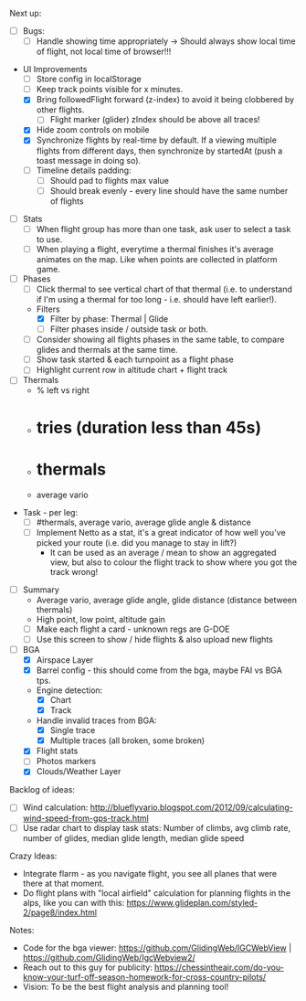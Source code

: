 Next up:

- [ ] Bugs:
  - [ ] Handle showing time appropriately -> Should always show local time of
      flight, not local time of browser!!!

- UI Improvements
  - [ ] Store config in localStorage
  - [ ] Keep track points visible for x minutes.
  - [x] Bring followedFlight forward (z-index) to avoid it being clobbered by
      other flights.
      - [ ] Flight marker (glider) zIndex should be above all traces!
  - [x] Hide zoom controls on mobile
  - [x] Synchronize flights by real-time by default. If a viewing multiple
      flights from different days, then synchronize by startedAt (push a toast
      message in doing so).
  - [ ] Timeline details padding:
    - [ ] Should pad to flights max value
    - [ ] Should break evenly - every line should have the same number of
        flights

- [ ] Stats
  - [ ] When flight group has more than one task, ask user to select a task to
      use.
  - [ ] When playing a flight, everytime a thermal finishes it's average
      animates on the map. Like when points are collected in platform game.

- [ ] Phases
  - [ ] Click thermal to see vertical chart of that thermal (i.e. to
      understand if I'm using a thermal for too long - i.e. should have left
      earlier!).
  - Filters
    - [x] Filter by phase: Thermal | Glide
    - [ ] Filter phases inside / outside task or both.
  - [ ] Consider showing all flights phases in the same table, to compare glides
        and thermals at the same time.
  - [ ] Show task started & each turnpoint as a flight phase
  - [ ] Highlight current row in altitude chart + flight track

- [ ] Thermals
  - % left vs right
  - # tries (duration less than 45s)
  - # thermals
  - average vario

- Task - per leg:
  - [ ] #thermals, average vario, average glide angle & distance
  - [ ] Implement Netto as a stat, it's a great indicator of how well you've
      picked your route (i.e. did you manage to stay in lift?)
      - It can be used as an average / mean to show an aggregated view, but also
          to colour the flight track to show where you got the track wrong!

- [ ] Summary
  - Average vario, average glide angle, glide distance (distance between
      thermals)
  - High point, low point, altitude gain
  - [ ] Make each flight a card - unknown regs are G-DOE
  - [ ] Use this screen to show / hide flights & also upload new flights

- [ ] BGA
  - [x] Airspace Layer
  - [x] Barrel config - this should come from the bga, maybe FAI vs BGA tps.
  - Engine detection:
    - [x] Chart
    - [x] Track
  - Handle invalid traces from BGA:
    - [x] Single trace
    - [x] Multiple traces (all broken, some broken)
  - [x] Flight stats
  - [ ] Photos markers
  - [x] Clouds/Weather Layer

Backlog of ideas:
  - [ ] Wind calculation: http://blueflyvario.blogspot.com/2012/09/calculating-wind-speed-from-gps-track.html
  - [ ] Use radar chart to display task stats: Number of climbs, avg climb rate,
      number of glides, median glide length, median glide speed

Crazy Ideas:

- Integrate flarm - as you navigate flight, you see all planes that were there
    at that moment.
- Do flight plans with "local airfield" calculation for planning flights in the
    alps, like you can with this: https://www.glideplan.com/styled-2/page8/index.html

Notes:

- Code for the bga viewer: https://github.com/GlidingWeb/IGCWebView | https://github.com/GlidingWeb/IgcWebview2/
- Reach out to this guy for publicity: https://chessintheair.com/do-you-know-your-turf-off-season-homework-for-cross-country-pilots/
- Vision: To be the best flight analysis and planning tool!

